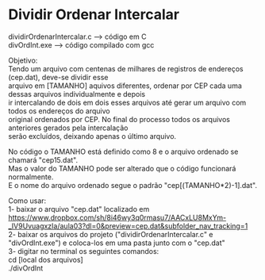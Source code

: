 # Dividir Ordenar Intercalar

dividirOrdenarIntercalar.c --> código em C  
divOrdInt.exe --> código compilado com gcc

Objetivo:  
Tendo um arquivo com centenas de milhares de registros de endereços (cep.dat), deve-se dividir esse <br/>
arquivo em [TAMANHO] aquivos diferentes, ordenar por CEP cada uma dessas arquivos individualmente e depois <br/>
ir intercalando de dois em dois esses arquivos até gerar um arquivo com todos os endereços do arquivo <br/>
original ordenados por CEP. No final do processo todos os arquivos anteriores gerados pela intercalação <br/>
serão excluídos, deixando apenas o último arquivo.

No código o TAMANHO está definido como 8 e o arquivo ordenado se chamará "cep15.dat". <br/>
Mas o valor do TAMANHO pode ser alterado que o código funcionará normalmente. <br/>
E o nome do arquivo ordenado segue o padrão "cep[(TAMANHO*2)-1].dat".


Como usar:  
1- baixar o arquivo "cep.dat" localizado em https://www.dropbox.com/sh/8i46wy3q0rmasu7/AACxLU8MxYm-_IV9UvuagxzIa/aula03?dl=0&preview=cep.dat&subfolder_nav_tracking=1  
2- baixar os arquivos do projeto ("dividirOrdenarIntercalar.c" e "divOrdInt.exe") e coloca-los em uma pasta junto com o "cep.dat"  
3- digitar no terminal os seguintes comandos:  
cd [local dos arquivos]  
./divOrdInt 
